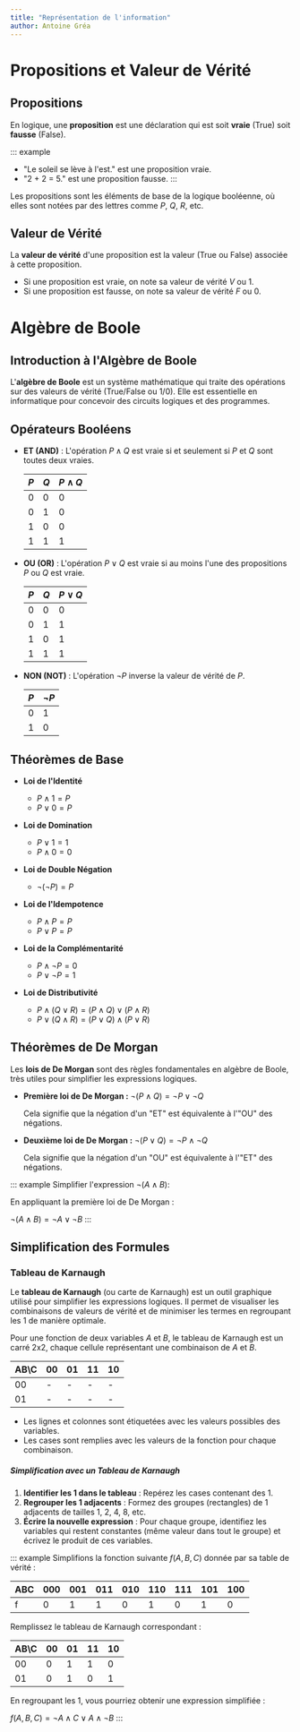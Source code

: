 ```yaml
---
title: "Représentation de l'information"
author: Antoine Gréa
---
```


# Propositions et Valeur de Vérité

## Propositions

En logique, une **proposition** est une déclaration qui est soit **vraie** (True) soit **fausse** (False).

::: example

- "Le soleil se lève à l'est." est une proposition vraie.
- "2 + 2 = 5." est une proposition fausse.
:::

Les propositions sont les éléments de base de la logique booléenne, où elles sont notées par des lettres comme $P$, $Q$, $R$, etc.

## Valeur de Vérité

La **valeur de vérité** d'une proposition est la valeur (True ou False) associée à cette proposition.

- Si une proposition est vraie, on note sa valeur de vérité $V$ ou $1$.
- Si une proposition est fausse, on note sa valeur de vérité $F$ ou $0$.

# Algèbre de Boole

## Introduction à l'Algèbre de Boole

L'**algèbre de Boole** est un système mathématique qui traite des opérations sur des valeurs de vérité (True/False ou 1/0). Elle est essentielle en informatique pour concevoir des circuits logiques et des programmes.

## Opérateurs Booléens


- **ET (AND)** : L'opération $P \land Q$ est vraie si et seulement si $P$ et $Q$ sont toutes deux vraies.
  
  | $P$ | $Q$ | $P \land Q$ |
  |---|---|---|
  | 0 | 0 | 0 |
  | 0 | 1 | 0 |
  | 1 | 0 | 0 |
  | 1 | 1 | 1 |

- **OU (OR)** : L'opération $P \lor Q$ est vraie si au moins l'une des propositions $P$ ou $Q$ est vraie.
  
  | $P$ | $Q$ | $P \lor Q$ |
  |---|---|---|
  | 0 | 0 | 0 |
  | 0 | 1 | 1 |
  | 1 | 0 | 1 |
  | 1 | 1 | 1 |

- **NON (NOT)** : L'opération $\neg P$ inverse la valeur de vérité de $P$.
  
  | $P$ | $\neg P$ |
  |---|---|
  | 0 | 1 |
  | 1 | 0 |

## Théorèmes de Base

* **Loi de l'Identité**
  - $P \land 1 = P$
  - $P \lor 0 = P$

* **Loi de Domination**
  - $P \lor 1 = 1$
  - $P \land 0 = 0$

* **Loi de Double Négation**
  - $\neg(\neg P) = P$

* **Loi de l'Idempotence**
  - $P \land P = P$
  - $P \lor P = P$

* **Loi de la Complémentarité**
  - $P \land \neg P = 0$
  - $P \lor \neg P = 1$

* **Loi de Distributivité**
  - $P \land (Q \lor R) = (P \land Q) \lor (P \land R)$
  - $P \lor (Q \land R) = (P \lor Q) \land (P \lor R)$

## Théorèmes de De Morgan

Les **lois de De Morgan** sont des règles fondamentales en algèbre de Boole, très utiles pour simplifier les expressions logiques.

- **Première loi de De Morgan :**
  $\neg(P \land Q) = \neg P \lor \neg Q$
  
  Cela signifie que la négation d'un "ET" est équivalente à l'"OU" des négations.

- **Deuxième loi de De Morgan :**
  $\neg(P \lor Q) = \neg P \land \neg Q$
  
  Cela signifie que la négation d'un "OU" est équivalente à l'"ET" des négations.

::: example
Simplifier l'expression $\neg(A \land B)$:

En appliquant la première loi de De Morgan :

$\neg(A \land B) = \neg A \lor \neg B$
:::

## Simplification des Formules

### Tableau de Karnaugh

Le **tableau de Karnaugh** (ou carte de Karnaugh) est un outil graphique utilisé pour simplifier les expressions logiques. Il permet de visualiser les combinaisons de valeurs de vérité et de minimiser les termes en regroupant les 1 de manière optimale.

Pour une fonction de deux variables $A$ et $B$, le tableau de Karnaugh est un carré 2x2, chaque cellule représentant une combinaison de $A$ et $B$.

| AB\C | 00 | 01 | 11 | 10 |
|------|----|----|----|----|
|  00  |  - |  - |  - |  - |
|  01  |  - |  - |  - |  - |

- Les lignes et colonnes sont étiquetées avec les valeurs possibles des variables.
- Les cases sont remplies avec les valeurs de la fonction pour chaque combinaison.

##### Simplification avec un Tableau de Karnaugh

1. **Identifier les 1 dans le tableau** : Repérez les cases contenant des 1.
2. **Regrouper les 1 adjacents** : Formez des groupes (rectangles) de 1 adjacents de tailles 1, 2, 4, 8, etc.
3. **Écrire la nouvelle expression** : Pour chaque groupe, identifiez les variables qui restent constantes (même valeur dans tout le groupe) et écrivez le produit de ces variables.

::: example
Simplifions la fonction suivante $f(A, B, C)$ donnée par sa table de vérité :

| ABC | 000 | 001 | 011 | 010 | 110 | 111 | 101 | 100 |
|-----|-----|-----|-----|-----|-----|-----|-----|-----|
| f   |  0  |  1  |  1  |  0  |  1  |  0  |  1  |  0  |

Remplissez le tableau de Karnaugh correspondant :

| AB\C | 00 | 01 | 11 | 10 |
|------|----|----|----|----|
|  00  |  0 |  1 |  1 |  0 |
|  01  |  0 |  1 |  0 |  1 |

En regroupant les 1, vous pourriez obtenir une expression simplifiée :

$f(A, B, C) = \neg A \land C \lor A \land \neg B$
:::
